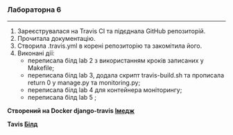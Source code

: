###  Лабораторна 6
***

1) Зареєструвалася на Travis CI та підєднала GitHub репозиторій.
2) Прочитала документацію.
3) Створила .travis.yml в корені репозиторію та закомітила його.
4) Виконані дії:
   * переписала білд lab 2 з використанням кроків записаних у Makefile;
   * переписала білд lab 3, додала скрипт travis-build.sh та прописала return 0 у manage.py та monitoring.py;
   * переписала білд lab 4 для контейнера моніторингу;
   * переписала білд lab 5 ;
   
   
  **Створений на Docker django-travis [Імедж](https://hub.docker.com/layers/juliakut/progrtech/django-travis/images/sha256-a6a232f31dff0ca37f8045038824159ee86fcd34e5aa400a8a258df1f4aed6a4?context=explore)**     
  
  **Tavis [Білд](https://travis-ci.com/github/JuliaKut/Programming-technologies)**